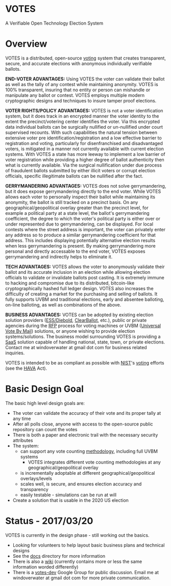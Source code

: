 # VOTES

A Verifiable Open Technology Election System

# Overview

VOTES is a distributed, open-source [voting](https://en.wikipedia.org/wiki/Voting) system that creates transparent, secure, and accurate elections with anonymous individually verifiable ballots.

**END-VOTER ADVANTAGES:**  Using VOTES the voter can validate their ballot as well as the tally of any contest while maintaining anonymity. VOTES is 100% transparent, insuring that no entity or person can mishandle or manipulate any ballot or contest.  VOTES employs multiple modern cryptographic designs and techniques to insure tamper proof elections.

**VOTER RIGHTS/POLICY ADVANTAGES:**   VOTES is not a voter identification system, but it does track in an encrypted manner the voter identity to the extent the precinct/votering center identifies the voter.  Via this encrypted data individual ballots can be surgically nullified or un-nullified under court supervised recounts.  With such capabilities the natural tension between extensive voter pre identification/registration and a low effective barrier to registration and voting, particularly for disenfranchised and disadvantaged voters, is mitigated in a manner not currently available with current election systems.  With VOTES a state has more leeway to implement a low barrier of voter registration while providing a higher degree of ballot authenticity then what is currently available.  Via the surgical nullification under due process of fraudulent ballots submitted by either illicit voters or corrupt election officials, specific illegitimate ballots can be nullified after the fact.

**GERRYMANDERING ADVANTAGES:**  VOTES does not solve gerrymandering, but it does expose gerrymandering directly to the end voter.  While VOTES allows each voter to personally inspect their ballot while maintaining its anonymity, the ballot is still tracked on a precinct basis.  On any geographical/geopolitical overlay greater than the precinct level, for example a political party at a state level, the ballot's gerrymandering coefficient, the degree to which the voter's political party is either over or under represented due to gerrymandering, can be displayed.  For local contests where the street address is important, the voter can privately enter any address so to produce a similar gerrymandering coefficient for that address.  This includes displaying potentially alternative election results when less gerrymandering is present.  By making gerrymandering more personal and directly accessable to the end voter, VOTES exposes gerrymandering and indirectly helps to eliminate it.

**TECH ADVANTAGES:** VOTES allows the voter to anonymously validate their ballot and its accurate inclusion in an election while allowing election officials to validate or invalidate ballots post casting.  It is extremely immune to hacking and compromise due to its distributed, bitcoin-like cryptographically hashed full ledger design.  VOTES also increases the difficulty of creating a market for the purchasing and selling of ballots.  It fully supports UVBM and traditional elections, early and absentee balloting, on-line balloting, as well as combinations of the above.

**BUSINESS ADVANTAGES:**  VOTES can be adopted by existing election solution providers ([ESS/Diebold](http://www.essvote.com/about/), [ClearBallot](http://www.clearballot.com/), etc.), public or private agencies during the [RFP](https://en.wikipedia.org/wiki/Request_for_proposal) process for voting machines or UVBM ([Universal Vote By Mail](http://washingtonmonthly.com/magazine/janfeb-2016/vote-from-home-save-your-country/)) solutions, or anyone wishing to provide election systems/solutions.  The business model surrounding VOTES is providing a  [SaaS](https://en.wikipedia.org/wiki/Software_as_a_service) solution capable of handling national, state, town, or private elections.  Contact me at windoverwater at gmail dot com for business related inquiries.

VOTES is intended to be as compliant as possible with [NIST](https://en.wikipedia.org/wiki/National_Institute_of_Standards_and_Technology)'s [voting](https://www.nist.gov/itl/voting) efforts (see the [HAVA](https://en.wikipedia.org/wiki/Help_America_Vote_Act) Act).

# Basic Design Goal

The basic high level design goals are:

* The voter can validate the accuracy of their vote and its proper tally at any time
* After all polls close, anyone with access to the open-source public repository can count the votes
* There is both a paper and electronic trail with the necessary security attributes
* The system:
  * can support any vote counting [methodology](https://electology.org/library), including full UVBM systems
    * VOTES integrates different vote counting methodologies at any geographical/geopolitical overlay
  * is incrementally adoptable at different geographical/geopolitical overlays/levels
  * scales well, is secure, and ensures election accuracy and transparency
  * easily testable - simulations can be run at will
* Create a solution that is usable in the 2020 US election

# Status - 2017/03/20

VOTES is currently in the design phase - still working out the basics.
* Looking for volunteers to help layout basic business plans and technical designs
* See the [docs](https://github.com/PacemTerra/votes/tree/master/docs) directory for more information
* There is also a [wiki](https://github.com/PacemTerra/votes/wiki) (currently contains more or less the same information worded differently)
* There is a [votes-dev](https://groups.google.com/forum/#!forum/votes-dev) Google Group for public discussion.  Email me at windoverwater at gmail dot com for more private communication.
